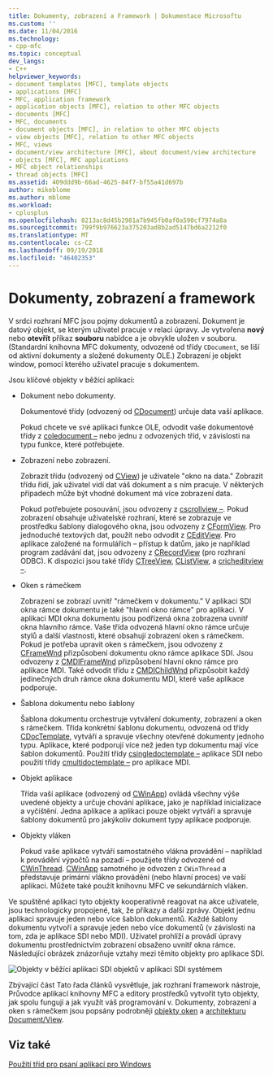 ```yaml
---
title: Dokumenty, zobrazení a Framework | Dokumentace Microsoftu
ms.custom: ''
ms.date: 11/04/2016
ms.technology:
- cpp-mfc
ms.topic: conceptual
dev_langs:
- C++
helpviewer_keywords:
- document templates [MFC], template objects
- applications [MFC]
- MFC, application framework
- application objects [MFC], relation to other MFC objects
- documents [MFC]
- MFC, documents
- document objects [MFC], in relation to other MFC objects
- view objects [MFC], relation to other MFC objects
- MFC, views
- document/view architecture [MFC], about document/view architecture
- objects [MFC], MFC applications
- MFC object relationships
- thread objects [MFC]
ms.assetid: 409ddd9b-66ad-4625-84f7-bf55a41d697b
author: mikeblome
ms.author: mblome
ms.workload:
- cplusplus
ms.openlocfilehash: 8213ac8d45b2981a7b945fb0af0a590cf7974a8a
ms.sourcegitcommit: 799f9b976623a375203ad8b2ad5147bd6a2212f0
ms.translationtype: MT
ms.contentlocale: cs-CZ
ms.lasthandoff: 09/19/2018
ms.locfileid: "46402353"
---
```

# <a name="documents-views-and-the-framework"></a>Dokumenty, zobrazení a framework

V srdci rozhraní MFC jsou pojmy dokumentů a zobrazení. Dokument je datový objekt, se kterým uživatel pracuje v relaci úpravy. Je vytvořena **nový** nebo **otevřít** příkaz **souboru** nabídce a je obvykle uložen v souboru. (Standardní knihovna MFC dokumenty, odvozené od třídy `CDocument`, se liší od aktivní dokumenty a složené dokumenty OLE.) Zobrazení je objekt window, pomocí kterého uživatel pracuje s dokumentem.

Jsou klíčové objekty v běžící aplikaci:

- Dokument nebo dokumenty.

     Dokumentové třídy (odvozený od [CDocument](../mfc/reference/cdocument-class.md)) určuje data vaší aplikace.

     Pokud chcete ve své aplikaci funkce OLE, odvodit vaše dokumentové třídy z [coledocument –](../mfc/reference/coledocument-class.md) nebo jednu z odvozených tříd, v závislosti na typu funkce, které potřebujete.

- Zobrazení nebo zobrazení.

     Zobrazit třídu (odvozený od [CView](../mfc/reference/cview-class.md)) je uživatele "okno na data." Zobrazit třídu řídí, jak uživatel vidí dat váš dokument a s ním pracuje. V některých případech může být vhodné dokument má více zobrazení data.

     Pokud potřebujete posouvání, jsou odvozeny z [cscrollview –](../mfc/reference/cscrollview-class.md). Pokud zobrazení obsahuje uživatelské rozhraní, které se zobrazuje ve prostředku šablony dialogového okna, jsou odvozeny z [CFormView](../mfc/reference/cformview-class.md). Pro jednoduché textových dat, použít nebo odvodit z [CEditView](../mfc/reference/ceditview-class.md). Pro aplikace založené na formulářích – přístup k datům, jako je například program zadávání dat, jsou odvozeny z [CRecordView](../mfc/reference/crecordview-class.md) (pro rozhraní ODBC). K dispozici jsou také třídy [CTreeView](../mfc/reference/ctreeview-class.md), [CListView](../mfc/reference/clistview-class.md), a [cricheditview –](../mfc/reference/cricheditview-class.md).

- Oken s rámečkem

     Zobrazení se zobrazí uvnitř "rámečkem v dokumentu." V aplikaci SDI okna rámce dokumentu je také "hlavní okno rámce" pro aplikaci. V aplikaci MDI okna dokumentu jsou podřízená okna zobrazena uvnitř okna hlavního rámce. Vaše třída odvozená hlavní okno rámce určuje stylů a další vlastnosti, které obsahují zobrazení oken s rámečkem. Pokud je potřeba upravit oken s rámečkem, jsou odvozeny z [CFrameWnd](../mfc/reference/cframewnd-class.md) přizpůsobení dokumentu okno rámce aplikace SDI. Jsou odvozeny z [CMDIFrameWnd](../mfc/reference/cmdiframewnd-class.md) přizpůsobení hlavní okno rámce pro aplikace MDI. Také odvodit třídu z [CMDIChildWnd](../mfc/reference/cmdichildwnd-class.md) přizpůsobit každý jedinečných druh rámce okna dokumentu MDI, které vaše aplikace podporuje.

- Šablona dokumentu nebo šablony

     Šablona dokumentu orchestruje vytváření dokumenty, zobrazení a oken s rámečkem. Třída konkrétní šablonu dokumentu, odvozená od třídy [CDocTemplate](../mfc/reference/cdoctemplate-class.md), vytváří a spravuje všechny otevřené dokumenty jednoho typu. Aplikace, které podporují více než jeden typ dokumentu mají více šablon dokumentů. Použití třídy [csingledoctemplate –](../mfc/reference/csingledoctemplate-class.md) aplikace SDI nebo použití třídy [cmultidoctemplate –](../mfc/reference/cmultidoctemplate-class.md) pro aplikace MDI.

- Objekt aplikace

     Třída vaší aplikace (odvozený od [CWinApp](../mfc/reference/cwinapp-class.md)) ovládá všechny výše uvedené objekty a určuje chování aplikace, jako je například inicializace a vyčištění. Jedna aplikace a aplikaci pouze objekt vytváří a spravuje šablony dokumentů pro jakýkoliv dokument typy aplikace podporuje.

- Objekty vláken

     Pokud vaše aplikace vytváří samostatného vlákna provádění – například k provádění výpočtů na pozadí – použijete třídy odvozené od [CWinThread](../mfc/reference/cwinthread-class.md). [CWinApp](../mfc/reference/cwinapp-class.md) samotného je odvozen z `CWinThread` a představuje primární vlákno provádění (nebo hlavní proces) ve vaší aplikaci. Můžete také použít knihovnu MFC ve sekundárních vláken.

Ve spuštěné aplikaci tyto objekty kooperativně reagovat na akce uživatele, jsou technologicky propojené, tak, že příkazy a další zprávy. Objekt jednu aplikaci spravuje jeden nebo více šablon dokumentů. Každé šablony dokumentu vytvoří a spravuje jeden nebo více dokumentů (v závislosti na tom, zda je aplikace SDI nebo MDI). Uživatel prohlíží a provádí úpravy dokumentu prostřednictvím zobrazení obsaženo uvnitř okna rámce. Následující obrázek znázorňuje vztahy mezi těmito objekty pro aplikace SDI.

![Objekty v běžící aplikaci SDI](../mfc/media/vc386v1.gif "vc386v1") objektů v aplikaci SDI systémem

Zbývající část Tato řada článků vysvětluje, jak rozhraní framework nástroje, Průvodce aplikací knihovny MFC a editory prostředků vytvořit tyto objekty, jak spolu fungují a jak využít váš programování v. Dokumenty, zobrazení a oken s rámečkem jsou popsány podrobněji [objekty oken](../mfc/window-objects.md) a [architekturu Document/View](../mfc/document-view-architecture.md).

## <a name="see-also"></a>Viz také

[Použití tříd pro psaní aplikací pro Windows](../mfc/using-the-classes-to-write-applications-for-windows.md)
